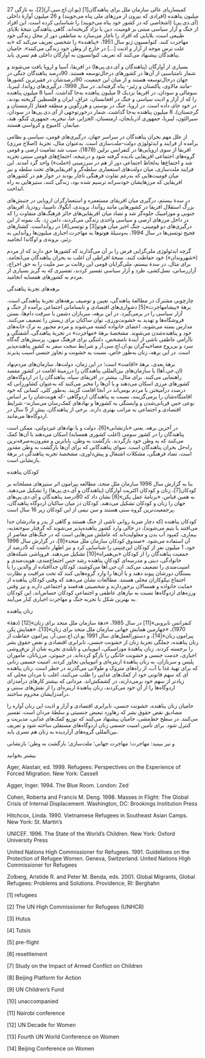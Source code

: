   کمیساریای عالی سازمان ملل برای پناهندگان[1] (یو.ان.اچ.سی.آر)[2]، به تازگی 27 میلیون پناهنده (افرادی که بیرون از مرزهای ملی پناه می‌جویند) و 26 میلیون آوارۀ داخلی (آی.دی.پی) (اشخاصی که در کشور خود پناه می‌جویند) را شناسایی کرده است. این افراد از جنگ و آزار سیاسی مبتنی بر قومیت، دین یا نژاد گریخته‌اند. گاهی پناهندگی نتیجۀ بلایای طبیعی است، بلایایی که افراد را ناچار می‌سازد به مناطقی دور از محل زندگی خود مهاجرت کنند. کنوانسیون ژنو سال 1951، «پناهنده» را شخصی تعریف می‌کند که «به علت ترس موجه از آزار و اذیت [...] در خارج از وطن خود زندگی می‌کنند». حامیان پناهندگان پیشنهاد می‌کنند که تعریف کنوانسیون به آوارگان داخلی هم تسری یابد.

بسیاری از آوارگان (پناهندگان و آی.دی.پی‌ها) در افریقا، آسیا و اروپا یافت می‌شوند و شمار نامتناسبی از آن‌ها در کشورهای درحال‌توسعه هستند. 90درصد پناهندگان جنگی در جهان درحال‌توسعه هستند و از میان این جمعیت، 90درصدشان در فقیرترین کشورها -مانند مالاوی، پاکستان و زئیر- پناه گرفته‌اند. در سال 1999، درگیری‌های روآندا، لیبریا، سومالی و سودان، در افریقا نزدیک 9 میلیون پناهنده به‌جا گذاشت. آسیا 8 میلیون پناهنده را که از آزار و اذیت سیاسی و جنگ در افغانستان، عراق، ایران و فلسطین گریخته بودند، در خود جای داده است. در اروپا، جنگ در بوسنی و هرزگوین و منطقه قفقاز (ارمنستان و گرجستان)، 8 میلیون پناهنده به‌جا گذاشت. شمار درخورتوجهی از آی.دی.پی‌ها در سودان، سیرالئون، لیبریا، جمهوری آذربایجان، ارمنستان، الجزایر، غنا، نیجریه، جمهوری کنگو، هند، میانمار، کامبوج و کرواسی هستند.

از علل مهم بحران پناهندگان در سراسر جهان، درگیری‌های قومی، سیاسی و نظامی برآمده از فرایند و ایدئولوژی دولت-ملت‌سازی است. به‌عنوان مثال، تجزیۀ (اصلاح مرزی) افریقا از سوی اروپایی‌ها در کنفرانس برلین (1878)، سبب شد تمامیت ارضی و قومی گروه‌های اجتماعی افریقایی نادیده گرفته شود و درنتیجه، اجتماع‌های قومی سنتی تجزیه شد و اجتماع‌ها به‌لحاظ اجتماعی دور از هم در سرزمینی («ملت») واحد گرد آمدند. این فرایند ملت‌سازی، میان دولت‌های استعماری سلطه‌گر و افریقایی‌های تحت سلطه و نیز میان قومیت‌هایی که به‌رغم تفاوت فرهنگی ناچار بودند در جوار هم در کشورهای افریقایی که مرزهایشان خودسرانه ترسیم شده بود، زندگی کنند، ستیزهایی به راه انداخت.

در سدۀ بیستم، درگیری میان افریقای مستعمره و استعمارگران اروپایی در جنبش‌های بزرگ استقلال افریقا در کشورهایی مانند روآندا، بروندی، آنگولا، نامیبیا، رودزیا، افریقای جنوبی و موزامبیک جلوه‌گر شد و تضاد میان افریقایی‌های حائز فرهنگ‌های متفاوت را که در داخل مرزهای ارضی و سیاسی واحدی زندگی می‌کردند، دامن زد. یک نمونه از این درگیری‌های دو قومیتی، جنگ اخیر میان هوتو[3] و توتسی[4] در روآنداست. کشتارهای فجیح توتسی‌ها در سال 1994، به‌وسیلۀ هوتوها به مهاجرت اجباری میلیون‌ها روآندایی به زئیر، بروندی و اوگاندا انجامید.

گرچه ایدئولوژی ملی‌گرایی فرض را بر آن می‌گذارند که کشورها حق دارند که از مردم («شهروندان») خود حفاظت کنند، نسخۀ افراطی آن اغلب به بحران پناهندگان می‌انجامد. برای مثال، در سدۀ بیستم، ملی‌گرایان قومی این رقابت بر سر ملیت را به حق اخراج، آزاررسانی، نسل‌کشی، طرد و آزار سیاسی تفسیر کردند، تفسیری که به گریز بسیاری از مردم به کشورهای همسایه انجامید.

برهه‌های تجربۀ پناهندگی

چارچوبی مشترک در مطالعۀ پناهندگی، تعیین و توصیف برهه‌های تجربۀ پناهندگی است. برهۀ «پیشامهاجرت»[5] دشواری‌های اقتصادی و نابسامانی اجتماعی برآمده از جنگ و آزار سیاسی را در برمی‌گیرد. در این برهه، سربازان دشمن با سرقت دام‌ها، بستن فروشگاه‌ها و تهدید به خشونت‌ورزی، توان ساکنان برای زیستن را تضعیف می‌کنند. مدارس بسته می‌شوند، اعضای خانواده کشته می‌شوند و مردم مجبور به ترک خانه‌های خود و پناهنده‌شدن می‌شوند. مشخصۀ برهۀ «مهاجرت» در تجربۀ پناهندگی، آشفتگی و ناآرامی عاطفی ناشی از آیندۀ نامشخص، دلتنگی برای فرهنگ میهن، پرسش‌های گه‌گاه سرد و بی‌روح مصاحبه‌گران یو.ان.اچ.سی.آر و شرایط سخت سفر به کشور پناهنده‌پذیر است. در این برهه، زنان به‌طور خاص، نسبت به خشونت و تجاوز جنسی آسیب پذیرند

برهۀ بعدی، برهۀ «اقامت» است؛ در این زمان، دولت‌ها، سازمان‌های مردم‌نهاد (ان.جی.اُها) یا سازمان‌های بین‌المللی پناهندگان را درزمینۀ اقامت در کشور مقصد راهنمایی می‌کنند. برای مثال، بیشتر در افریقای سیاه، پناهندگان را در اردوگاه‌های کشورهای مرزی اسکان می‌دهند و یا آن‌ها را مخیر می‌کنند که به‌عنوان کشاورزانی که درصدد درآمیختن با مردم بومی‌اند در آنجا اقامت گزیند. به‌طور کلی، کسانی که خود اقامتگاه‌شان را برمی‌گزینند، نسبت به پناهندگان اردوگاهی -که هویت‌شان را بر اساس نوعی حس قربانی‌شدن و وابستگی به کشورها و نهادهای کمک‌رسان می‌سازند- شرایط اقتصادی و اجتماعی به مراتب بهتری دارند. برخی از پناهندگان، بیش از 5 سال در اردوگاه‌ها می‌مانند.

در آخرین برهه، یعنی «بازنشانی»[6]، دولت و یا نهادهای غیردولتی، ممکن است پناهندگان را در کشور سومی (اغلب کشوری همسایه) اسکان می‌دهند یا آن‌ها کمک می‌کنند که به وطن خود بازگردند. بازگشت به وطن، پایاترین و مقرون‌به‌صرفه‌ترین راه‌حل بحران پناهندگان است. سوای پناهندگانی که برای آن‌ها بازگشت به وطن مقدور است، تضاد فرهنگی، مشکلات اشتغال و پیش‌داوری، مشخصۀ تجربه پناهندگی در برهۀ بازنشانی است.

 کودکان پناهنده

 بنا به گزارش سال 1996 سازمان ملل متحد، مطالعه پیرامون اثر ستیزهای مسلحانه بر کودکان[7]، زنان و کودکان اکثریت آوارگان (پناهندگان و آی.دی.پی‌ها) را تشکیل می‌دهند. به همین قیاس، «برنامۀ عمل پکن»[8] نشان داد که 80درصد پناهندگان و آی.دی.پی‌های جهان را زنان و کودکان تشکیل می‌دهند. کودکان در میان ساکنان اردوگاه پناهندگان، پرجمعیت‌ترین گروه سنی هستند و سن نیمی از این کودکان زیر 16 سال است.

 کودکان پناهنده (که دچار ‌ضربۀ روانی ناشی از جنگ هستند و گاهی از پدر و مادرشان جدا می‌افتند یا یتیم می‌شوند)، در حالی وارد کشور پناهنده‌پذیر می‌شوند که گرفتار سوء‌تغذیه، بیماری، کمبود آب بدن و معلولیت‌اند که عاملش مین‌هایی است که در جنگ‌های معاصر از آن استفاده می‌شود. «صندوق کودکان سازمان ملل متحد»[9]، در گزارش سال 1996 خود، 1 میلیون نفر از کودکان این‌چنینی را شناسایی کرد و نیز اظهار داشت که 5درصد از جمعیت پناهندگان را از کودکان «بی‌همراه»[10] تشکیل می‌دهند. فروپاشی شبکه‌های خانوادگی، دینی و مدرسه‌ای کودکان پناهنده رشد حس اجتماع‌مندی، هویت‌مندی و امنیت‌مندی را تضعیف می‌کند. ان.جی.اُها می‌کوشند، کودکان جداافتاده از والدین را با بستگان دورشان پیوند دهند و یا آن‌ها را وارد گروه‌هایی کنند که تحت مراقبت و نظارت اجتماع نیکوکاران محلی هستند. مطالعات نشان می‌دهند که وقتی کودکان پناهنده از حمایت خانواده و همسالان برخوردارند و شخصیتی هدفمند و اجتماعی دارند و نیز وقتی ورزه‌های اردوگاه‌ها نسبت به نیازهای عاطفی و اجتماعی کودکان حساس‌اند، این کودکان به بهترین شکل با تجربه جنگ و مهاجرت اجباری کنار می‌آیند.

زنان پناهنده

«کنفرانس نایروبی»[11] در سال 1985، «دهۀ سازمان ملل متحد برای زنان»[12] (دهۀ 1970)، «چهارمین همایش جهانی سازمان ملل متحد برای زنان»[13]، «همایش پکن پیرامون زنان»[14]، و دستورالعمل‌های سال 1991 یو.ان.اچ.سی.آر، پیرامون حفاظت از زنان پناهنده، جملگی تجربۀ زنان از خشونت جنسی، نابرابری اقتصادی و نقض حقوق بشر را برجسته کردند. زنان پناهندۀ موزامبیکی، اتیوپیایی و تایلندی تجربه شان از تن‌فروشی اجباری، خدمت جنسی و خشونت خانگی را بازگو کرده‌اند. در جیبوتی، مرزبانان، مأموران پلیس و سربازان، به زنان پناهندۀ اریتره‌ای و اتیوپیایی تجاوز کردند. امنیت جسمی زنانی که برای تهیۀ غذا یا آب، از راه‌های متروک و طولانی می‌گذرند در خطر است. زنان پناهنده ای که سهم قانونی خود از کمک‌های غذایی را طلب می‌کنند، اغلب با مردان محلی که زیادتر از سهم خود برمی‌دارند، در کشمکش‌اند. مردانی که بیشتر کارهای درآمدزای اردوگاه‌ها را از آنِ خود می‌کردند، زنان پناهندۀ اریتره‌ای را از نقش‌های سنتی و درآمدزایشان محروم ساختند.

 حامیان زنان پناهنده، خشونت جنسی، نابرابری اقتصادی و آزار و اذیت این زنان آواره را مصادیق نقض حقوق بشر که رهاورد تبعیض جنسیتی و سلطۀ مردان است، تفسیر می‌کنند. در سطح خط‌مشی، حامیان پیشنهاد می‌کنند که توزیع کمک‌های غذایی، مدیریت و کنترل شود. برای تأمین امنیت جسمی زنان اردوگاه‌های مستقلی ساخته شود و تعریف بین‌المللی گروه‌های آزاردیده به زنان هم تسری یابد.

و نیز ببینید: مهاجرت؛ مهاجرت جهانی؛ ملت‌سازی؛ بازگشت به وطن؛ بازنشانی

بیشتر بخوانید

Ager, Alastair, ed. 1999. Refugees: Perspectives on the Experience of Forced Migration. New York: Cassell

Agger, Inger. 1994. The Blue Room. London: Zed

Cohen, Roberta and Francis M. Deng. 1998. Masses in Flight: The Global Crisis of Internal Displacement. Washington, DC: Brookings Institution Press

Hitchcox, Linda. 1990. Vietnamese Refugees in Southeast Asian Camps. New York: St. Martin’s

UNICEF. 1996. The State of the World’s Children. New York: Oxford University Press

United Nations High Commissioner for Refugees. 1991. Guidelines on the Protection of Refugee Women. Geneva, Switzerland: United Nations High Commissioner for Refugees

Zolberg, Aristide R. and Peter M. Benda, eds. 2001. Global Migrants, Global Refugees: Problems and Solutions. Providence, RI: Berghahn

 [1] refugees

 [2] The UN High Commissioner for Refugees (UNHCR)

 [3] Hutus

[4] Tutsis

[5] pre-flight

[6] resettlement

 [7] Study on the Impact of Armed Conflict on Children

[8] Beijing Platform for Action

 [9] UN Children’s Fund

[10] unaccompanied

[11] Nairobi conference

[12] UN Decade for Women

[13] Fourth UN World Conference on Women

[14] Beijing Conference on Women

 

 

 

 